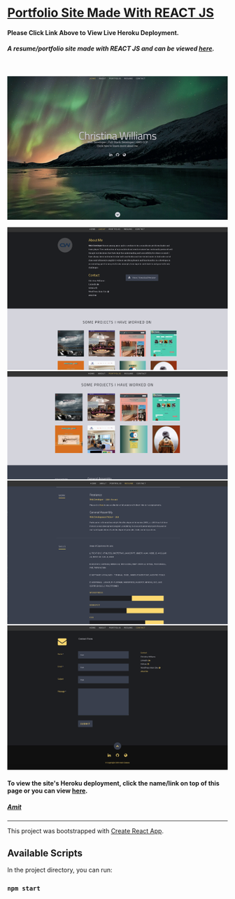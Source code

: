 
# [Portfolio Site Made With REACT JS](https://amit-react-portfolio.herokuapp.com/)
#### Please Click Link Above to View Live Heroku Deployment.

##### A resume/portfolio site made with REACT JS and can be viewed [here](https://amit-react-portfolio.herokuapp.com/).

<br/>
<p align="center">
  <img src="az1.png" width="650" title="hover text">
</p>

<p align="center">
  <img src="az2.png" width="550" title="hover text">
  <img src="az3.png" width="550" title="hover text">
  <img src="az4.png" width="550" title="hover text">
  <img src="az5.png" width="550" title="hover text">
</p>

#### To view the site's Heroku deployment, click the name/link on top of this page or you can view [here](https://amit-react-portfolio.herokuapp.com/).

##### [Amit](https://amitzaman.com/)


_______________________________________________________________________________


This project was bootstrapped with [Create React App](https://github.com/facebook/create-react-app).

## Available Scripts

In the project directory, you can run:

### `npm start`
